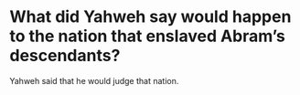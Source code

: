 # What did Yahweh say would happen to the nation that enslaved Abram’s descendants?

Yahweh said that he would judge that nation.

